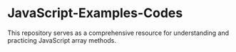 # JavaScript-Examples-Codes
This repository serves as a comprehensive resource for understanding and practicing JavaScript array methods.
